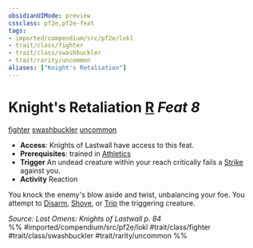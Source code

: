 ```yaml
---
obsidianUIMode: preview
cssclass: pf2e,pf2e-feat
tags:
- imported/compendium/src/pf2e/lokl
- trait/class/fighter
- trait/class/swashbuckler
- trait/rarity/uncommon
aliases: ["Knight's Retaliation"]
---
```

# Knight's Retaliation  [R](chapter-9-playing-the-game.md#Actions "Reaction") *Feat 8*  
[fighter](rules/traits/fighter.md)  [swashbuckler](rules/traits/swashbuckler-apg.md)  [uncommon](uncommon.md)  

- **Access**: Knights of Lastwall have access to this feat.
- **Prerequisites**: trained in [Athletics](../skills.md#Athletics)
- **Trigger** An undead creature within your reach critically fails a [Strike](strike.md) against you.
- **Activity** Reaction

You knock the enemy's blow aside and twist, unbalancing your foe. You attempt to [Disarm](rules/actions/disarm.md), [Shove](rules/actions/shove.md), or [Trip](rules/actions/trip.md) the triggering creature.

*Source: Lost Omens: Knights of Lastwall p. 84*  
%% #imported/compendium/src/pf2e/lokl #trait/class/fighter #trait/class/swashbuckler #trait/rarity/uncommon %%
